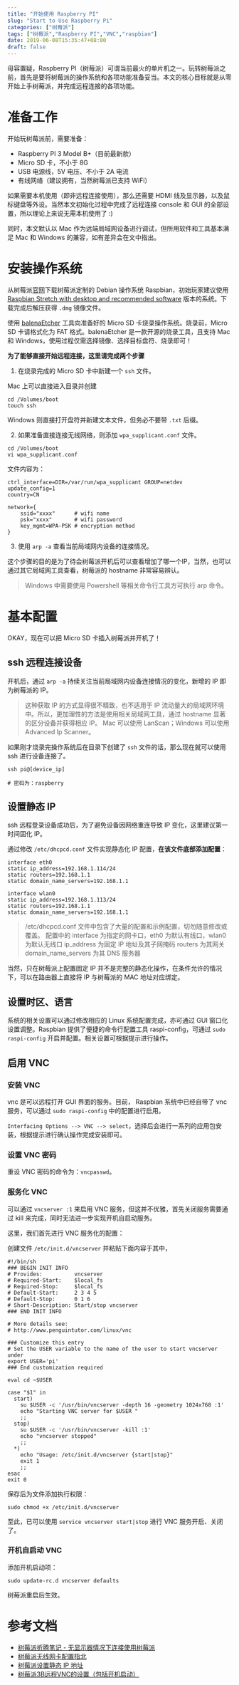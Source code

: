 ```yaml
---
title: "开始使用 Raspberry PI"
slug: "Start to Use Raspberry Pi"
categories: ["树莓派"]
tags: ["树莓派","Raspberry PI","VNC","raspbian"]
date: 2019-06-08T15:35:47+08:00
draft: false
---
```


毋容置疑，Raspberry PI（树莓派）可谓当前最火的单片机之一。玩转树莓派之前，首先是要将树莓派的操作系统和各项功能准备妥当。本文的核心目标就是从零开始上手树莓派，并完成远程连接的各项功能。

# 准备工作

开始玩树莓派前，需要准备：

* Raspberry PI 3 Model B+（目前最新款）
* Micro SD 卡，不小于 8G
* USB 电源线，5V 电压、不小于 2A 电流
* 有线网络（建议拥有，当然树莓派已支持 WiFi）

如果需要本机使用（即非远程连接使用），那么还需要 HDMI 线及显示器，以及鼠标键盘等外设。当然本文初始化过程中完成了远程连接 console 和 GUI 的全部设置，所以理论上来说无需本机使用了 :)

同时，本文默认以 Mac 作为远端局域网设备进行调试，但所用软件和工具基本满足 Mac 和 Windows 的兼容，如有差异会在文中指出。

# 安装操作系统

从树莓派[官网](https://www.raspberrypi.org/downloads/raspbian/)下载树莓派定制的 Debian 操作系统 Raspbian，初始玩家建议使用 [Raspbian Stretch with desktop and recommended software](https://downloads.raspberrypi.org/raspbian_full_latest) 版本的系统。下载完成后解压获得 ```.dmg``` 镜像文件。

使用 [balenaEtcher](https://www.balena.io/etcher/) 工具向准备好的 Micro SD 卡烧录操作系统。烧录前，Micro SD 卡请格式化为 FAT 格式。balenaEtcher 是一款开源的烧录工具，且支持 Mac 和 Windows，使用过程仅需选择镜像、选择目标盘符、烧录即可！

**为了能够直接开始远程连接，这里请完成两个步骤**

1. 在烧录完成的 Micro SD 卡中新建一个 ```ssh``` 文件。

Mac 上可以直接进入目录并创建

```
cd /Volumes/boot
touch ssh
```

Windows 则直接打开盘符并新建文本文件，但务必不要带 ```.txt``` 后缀。

2. 如果准备直接连接无线网络，则添加 ```wpa_supplicant.conf``` 文件。

```
cd /Volumes/boot
vi wpa_supplicant.conf
```

文件内容为：

```
ctrl_interface=DIR=/var/run/wpa_supplicant GROUP=netdev
update_config=1
country=CN

network={
    ssid="xxxx"      # wifi name
    psk="xxxx"       # wifi password
    key_mgmt=WPA-PSK # encryption method
}
```

3. 使用 ```arp -a``` 查看当前局域网内设备的连接情况。

这个步骤的目的是为了待会树莓派开机后可以查看增加了哪一个IP，当然，也可以通过其它局域网工具查看，树莓派的 hostname 非常容易辨认。

> Windows 中需要使用 Powershell 等相关命令行工具方可执行 arp 命令。

# 基本配置

OKAY，现在可以把 Micro SD 卡插入树莓派并开机了！

## ssh 远程连接设备

开机后，通过 ```arp -a``` 持续关注当前局域网内设备连接情况的变化，新增的 IP 即为树莓派的 IP。

> 这种获取 IP 的方式显得很不精致，也不适用于 IP 流动量大的局域网环境中。所以，更加理性的方法是使用相关局域网工具，通过 hostname 显著的区分设备并获得相应 IP。
> Mac 可以使用 LanScan；Windows 可以使用 Advanced Ip Scanner。

如果刚才烧录完操作系统后在目录下创建了 ```ssh``` 文件的话，那么现在就可以使用 ssh 进行设备连接了。

```
ssh pi@[device_ip]

# 密码为：raspberry
```

## 设置静态 IP

ssh 远程登录设备成功后，为了避免设备因网络重连导致 IP 变化，这里建议第一时间固化 IP。

通过修改 ```/etc/dhcpcd.conf``` 文件实现静态化 IP 配置，**在该文件底部添加配置**：

```
interface eth0
static ip_address=192.168.1.114/24
static routers=192.168.1.1
static domain_name_servers=192.168.1.1

interface wlan0
static ip_address=192.168.1.113/24
static routers=192.168.1.1
static domain_name_servers=192.168.1.1
```

> /etc/dhcpcd.conf 文件中包含了大量的配置和示例配置，切勿随意修改或覆盖。
> 配置中的
> interface 为指定的网卡口，eth0 为默认有线口，wlan0 为默认无线口
> ip_address 为固定 IP 地址及其子网掩码
> routers 为其网关
> domain_name_servers 为其 DNS 服务器

当然，只在树莓派上配置固定 IP 并不是完整的静态化操作，在条件允许的情况下，可以在路由器上直接将 IP 与树莓派的 MAC 地址对应绑定。

## 设置时区、语言

系统的相关设置可以通过修改相应的 Linux 系统配置完成，亦可通过 GUI 窗口化设置调整。Raspbian 提供了便捷的命令行配置工具 raspi-config，可通过 ```sudo raspi-config``` 开启并配置。相关设置可根据提示进行操作。

## 启用 VNC

### 安装 VNC

vnc 是可以远程打开 GUI 界面的服务。目前， Raspbian 系统中已经自带了 vnc 服务，可以通过 ```sudo raspi-config``` 中的配置进行启用。

```Interfacing Options --> VNC --> select```，选择后会进行一系列的应用包安装，根据提示进行确认操作完成安装即可。

### 设置 VNC 密码

重设 VNC 密码的命令为：```vncpasswd```。

### 服务化 VNC

可以通过 ```vncserver :1``` 来启用 VNC 服务，但这并不优雅，首先关闭服务需要通过 kill 来完成，同时无法进一步实现开机自启动服务。

这里，我们首先进行 VNC 服务化的配置：

创建文件 ```/etc/init.d/vncserver``` 并粘贴下面内容于其中，

```
#!/bin/sh
### BEGIN INIT INFO
# Provides:          vncserver
# Required-Start:    $local_fs
# Required-Stop:     $local_fs
# Default-Start:     2 3 4 5
# Default-Stop:      0 1 6
# Short-Description: Start/stop vncserver
### END INIT INFO
 
# More details see:
# http://www.penguintutor.com/linux/vnc
 
### Customize this entry
# Set the USER variable to the name of the user to start vncserver under
export USER='pi'
### End customization required
 
eval cd ~$USER
 
case "$1" in
  start)
    su $USER -c '/usr/bin/vncserver -depth 16 -geometry 1024x768 :1'
    echo "Starting VNC server for $USER "
    ;;
  stop)
    su $USER -c '/usr/bin/vncserver -kill :1'
    echo "vncserver stopped"
    ;;
  *)
    echo "Usage: /etc/init.d/vncserver {start|stop}"
    exit 1
    ;;
esac
exit 0
```

保存后为文件添加执行权限：

```
sudo chmod +x /etc/init.d/vncserver
```

至此，已可以使用 ```service vncserver start|stop``` 进行 VNC 服务开启、关闭了。

### 开机自启动 VNC

添加开机启动项：

```
sudo update-rc.d vncserver defaults
```

树莓派重启后生效。

# 参考文档

* [树莓派折腾笔记 - 无显示器情况下连接使用树莓派](https://juejin.im/entry/5b634203e51d45191e0d2b06)
* [树莓派无线网卡配置指北](https://juejin.im/post/592259d72f301e006b18584e)
* [树莓派设置静态 IP 地址](https://www.jianshu.com/p/f9cb0f85a4e6)
* [树莓派3B远程VNC的设置（包括开机启动）](https://www.cnblogs.com/crosys/p/6220471.html)